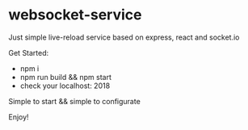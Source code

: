 # websocket-service
Just simple live-reload service based on express, react and socket.io

Get Started:
 - npm i
 - npm run build && npm start
 - check your localhost: 2018
 
 Simple to start && simple to configurate
 
 Enjoy!
